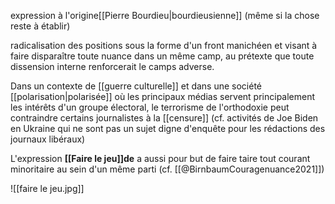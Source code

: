 expression à l'origine[[Pierre Bourdieu|bourdieusienne]] (même si la chose reste à établir)

radicalisation des positions sous la forme d'un front manichéen et visant à faire disparaître toute nuance dans un même camp, au prétexte que toute dissension interne renforcerait le camps adverse. 


Dans un contexte de [[guerre culturelle]] et dans une société [[polarisation|polarisée]] où les principaux médias servent principalement les intérêts d'un groupe électoral, le terrorisme de l'orthodoxie peut contraindre certains journalistes à la [[censure]] (cf. activités de Joe Biden en Ukraine qui ne sont pas un sujet digne d'enquête pour les rédactions des journaux libéraux)

L'expression **[[Faire le jeu]]de** a aussi pour but de faire taire tout courant minoritaire au sein d'un même parti (cf. [[@BirnbaumCouragenuance2021]])

![[faire le jeu.jpg]]